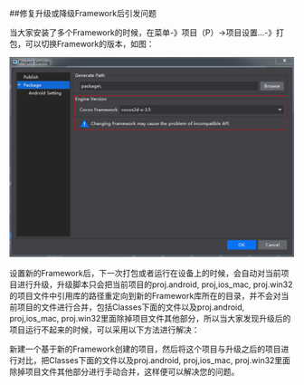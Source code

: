 ##修复升级或降级Framework后引发问题

当大家安装了多个Framework的时候，在菜单-》项目（P）->项目设置...-》打包，可以切换Framework的版本，如图：

![image](res/image001.png)         

设置新的Framework后，下一次打包或者运行在设备上的时候，会自动对当前项目进行升级，升级脚本只会把当前项目的proj.android, proj,ios_mac, proj.win32的项目文件中引用库的路径重定向到新的Framework库所在的目录，并不会对当前项目的文件进行合并，包括Classes下面的文件以及proj.android, proj,ios_mac, proj.win32里面除掉项目文件其他部分，所以当大家发现升级后的项目运行不起来的时候，可以采用以下方法进行解决：

新建一个基于新的Framework创建的项目，然后将这个项目与升级之后的项目进行对比，把Classes下面的文件以及proj.android, proj,ios_mac, proj.win32里面除掉项目文件其他部分进行手动合并，这样便可以解决您的问题。

